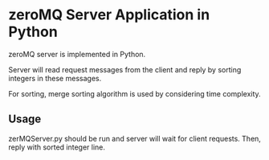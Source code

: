 # zeroMQ Server Application in Python

zeroMQ server is implemented in Python.

Server will read request messages from the client and reply by sorting integers in these messages.

For sorting, merge sorting algorithm is used by considering time complexity.

## Usage

zerMQServer.py should be run and server will wait for client requests. Then, reply with sorted integer line.